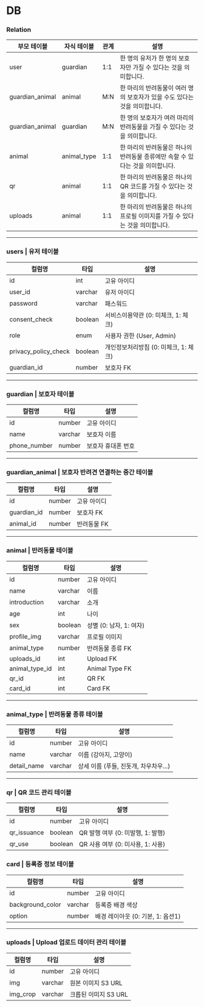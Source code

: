 # DB

### Relation

| 부모 테이블     | 자식 테이블 | 관계 | 설명                                                                            |
| --------------- | ----------- | ---- | ---------------------------------------------------------------------------- |
| user            | guardian    | 1:1  | 한 명의 유저가 한 명의 보호자만 가질 수 있다는 것을 의미합니다.                   |
| guardian_animal | animal      | M:N  | 한 마리의 반려동물이 여러 명의 보호자가 있을 수도 있다는 것을 의미합니다.          |
| guardian_animal | guardian    | M:N  | 한 명의 보호자가 여러 마리의 반려동물을 가질 수 있다는 것을 의미합니다.            |
| animal          | animal_type | 1:1  | 한 마리의 반려동물은 하나의 반려동물 종류에만 속할 수 있다는 것을 의미합니다.       |
| qr              | animal      | 1:1  | 한 마리의 반려동물은 하나의 QR 코드를 가질 수 있다는 것을 의미합니다.              |
| uploads         | animal     | 1:1   | 한 마리의 반려동물은 하나의 프로필 이미지를 가질 수 있다는 것을 의미합니다.         |

---

### users | 유저 테이블

| 컬럼명               | 타입    | 설명                                  |
| -------------------- | ------- | ------------------------------------- |
| id                   | int     | 고유 아이디                           |
| user_id              | varchar | 유저 아이디                           |
| password             | varchar | 패스워드                              |
| consent_check        | boolean | 서비스이용약관 (0: 미체크, 1: 체크)   |
| role                 | enum    | 사용자 권한 (User, Admin)   |
| privacy_policy_check | boolean | 개인정보처리방침 (0: 미체크, 1: 체크) |
| guardian_id          | number  | 보호자 FK                             |

---

### guardian | 보호자 테이블

| 컬럼명       | 타입    | 설명               |
| ------------ | ------- | ------------------ |
| id           | number  | 고유 아이디        |
| name         | varchar | 보호자 이름        |
| phone_number | number  | 보호자 휴대폰 번호 |

---

### guardian_animal | 보호자 반려견 연결하는 중간 테이블

| 컬럼명      | 타입   | 설명        |
| ----------- | ------ | ----------- |
| id          | number | 고유 아이디 |
| guardian_id | number | 보호자 FK   |
| animal_id   | number | 반려동물 FK |

---

### animal | 반려동물 테이블

| 컬럼명          | 타입    | 설명                    |
| -------------- | ------- | ----------------------- |
| id             | number  | 고유 아이디             |
| name           | varchar | 이름                    |
| introduction   | varchar | 소개                    |
| age            | int     | 나이                    |
| sex            | boolean | 성별 (0: 남자, 1: 여자) |
| profile_img    | varchar | 프로필 이미지           |
| animal_type    | number  | 반려동물 종류 FK        |
| uploads_id     | int     | Upload FK              |
| animal_type_id | int     | Animal Type FK         |
| qr_id          | int     | QR FK                  |
| card_id        | int     | Card FK                  |

---

### animal_type | 반려동물 종류 테이블

| 컬럼명      | 타입    | 설명                                  |
| ----------- | ------- | ------------------------------------- |
| id          | number  | 고유 아이디                           |
| name        | varchar | 이름 (강아지, 고양이)                 |
| detail_name | varchar | 상세 이름 (푸들, 진돗개, 차우차우...) |

---

### qr | QR 코드 관리 테이블

| 컬럼명      | 타입    | 설명                              |
| ----------- | ------- | -------------------------------- |
| id          | number  | 고유 아이디                       |
| qr_issuance | boolean | QR 발행 여부 (0: 미발행, 1: 발행) |
| qr_use      | boolean | QR 사용 여부 (0: 미사용, 1: 사용) |

### card | 등록증 정보 테이블

| 컬럼명      | 타입    | 설명                                   |
| ----------- | ------- | ------------------------------------- |
| id               | number  | 고유 아이디                       |
| background_color | varchar | 등록증 배경 색상                  |
| option    | number  | 배경 레이아웃 (0: 기본, 1: 옵션1) |

---

### uploads | Upload 업로드 데이터 관리 테이블

| 컬럼명      | 타입    | 설명                              |
| ----------- | ------- | -------------------------------- |
| id          | number  | 고유 아이디                       |
| img         | varchar | 원본 이미지 S3 URL                |
| img_crop    | varchar | 크롭된 이미지 S3 URL              |
